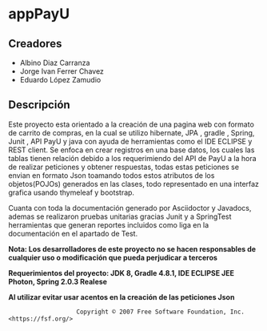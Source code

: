 # appPayU

## Creadores 
* Albino Diaz Carranza
* Jorge Ivan Ferrer Chavez
* Eduardo López Zamudio

## Descripción
Este proyecto esta orientado a la creación de una pagina web con formato de carrito de compras, en la cual se utilizo hibernate, JPA , gradle , Spring, Junit , API PayU y java con ayuda de herramientas como el IDE ECLIPSE y REST client. Se enfoca en crear registros en una base datos, los cuales las tablas tienen relación debido a los requerimiendo del API de PayU a la hora de realizar peticiones y obtener respuestas, todas estas peticiones se envian en formato Json toamando todos estos atributos de los objetos(POJOs) generados en las clases, todo representado en una interfaz grafica usando thymeleaf y bootstrap.

Cuanta con toda la documentación generado por Asciidoctor y Javadocs, ademas se realizaron pruebas unitarias gracias Junit y a SpringTest herramientas que generan reportes incluidos como liga en la documentación en el apartado de Test.

**Nota: Los desarrolladores de este proyecto no se hacen responsables de cualquier uso o modificación que pueda perjudicar a terceros**

**Requerimientos del proyecto: JDK 8, Gradle 4.8.1, IDE ECLIPSE JEE Photon, Spring 2.0.3 Realese**

**Al utilizar evitar usar acentos en la creación de las peticiones Json**





                       Copyright © 2007 Free Software Foundation, Inc. <https://fsf.org/>
